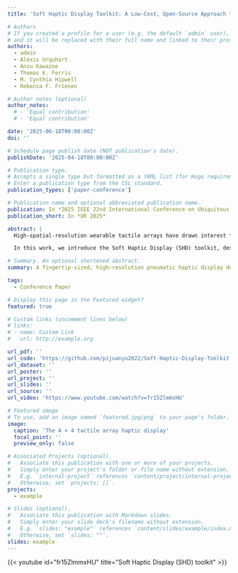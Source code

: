 ```yaml
---
title: 'Soft Haptic Display Toolkit: A Low-Cost, Open-Source Approach to High Resolution Tactile Feedback'

# Authors
# If you created a profile for a user (e.g. the default `admin` user), write the username (folder name) here
# and it will be replaced with their full name and linked to their profile.
authors:
  - admin
  - Alexis Urquhart
  - Anzu Kawazoe
  - Thomas K. Ferris
  - M. Cynthia Hipwell
  - Rebecca F. Friesen

# Author notes (optional)
author_notes:
  # - 'Equal contribution'
  # - 'Equal contribution'

date: '2025-06-18T00:00:00Z'
doi: ''

# Schedule page publish date (NOT publication's date).
publishDate: '2025-04-18T00:00:00Z'

# Publication type.
# Accepts a single type but formatted as a YAML list (for Hugo requirements).
# Enter a publication type from the CSL standard.
publication_types: ['paper-conference']

# Publication name and optional abbreviated publication name.
publication: In *2025 IEEE 22nd International Conference on Ubiquitous Robots (UR)*
publication_short: In *UR 2025*

abstract: |
  High-spatial-resolution wearable tactile arrays have drawn interest from both industry and research, thanks to their capacity for delivering detailed tactile sensations. However, investigations of human tactile perception with high-resolution tactile displays remain limited, primarily due to the high costs of multi-channel control systems and the complex fabrication required for fingertip-sized actuators. 

  In this work, we introduce the Soft Haptic Display (SHD) toolkit, designed to enable students and researchers from diverse technical backgrounds to explore high-density tactile feedback in extended reality (XR), robotic teleoperation, braille displays, navigation aid, MR-compatible somatosensory stimulation, and remote palpation. The toolkit provides a rapid prototyping approach and real-time wireless control for a low-cost, 4×4 soft wearable fingertip tactile display with a spatial resolution of 4 mm. We characterized the display’s performance with a maximum vertical displacement of 1.8 mm, a rise time of 0.25 second, and a maximum refresh rate of 8 Hz. All materials and code are open-sourced to foster broader human tactile perception research of high-resolution haptic displays.

# Summary. An optional shortened abstract.
summary: A fingertip-sized, high-resolution pneumatic haptic display designed to provide realistic tactile feedback in virtual reality (VR) environments or during robot teleoperation.

tags:
  - Conference Paper

# Display this page in the Featured widget?
featured: true

# Custom links (uncomment lines below)
# links:
# - name: Custom Link
#   url: http://example.org

url_pdf: ''
url_code: 'https://github.com/pijuanyu2022/Soft-Haptic-Display-Toolkit'
url_dataset: ''
url_poster: ''
url_project: ''
url_slides: ''
url_source: ''
url_video: 'https://www.youtube.com/watch?v=fr15ZlmmxHU'

# Featured image
# To use, add an image named `featured.jpg/png` to your page's folder.
image:
  caption: 'The 4 × 4 tactile array haptic display'
  focal_point: ''
  preview_only: false

# Associated Projects (optional).
#   Associate this publication with one or more of your projects.
#   Simply enter your project's folder or file name without extension.
#   E.g. `internal-project` references `content/project/internal-project/index.md`.
#   Otherwise, set `projects: []`.
projects:
  - example

# Slides (optional).
#   Associate this publication with Markdown slides.
#   Simply enter your slide deck's filename without extension.
#   E.g. `slides: "example"` references `content/slides/example/index.md`.
#   Otherwise, set `slides: ""`.
slides: example
---
```


{{< youtube id="fr15ZlmmxHU" title="Soft Haptic Display (SHD) toolkit" >}}

<!-- {{% callout note %}}
Click the _Cite_ button above to demo the feature to enable visitors to import publication metadata into their reference management software.
{{% /callout %}}

{{% callout note %}}
Create your slides in Markdown - click the _Slides_ button to check out the example.
{{% /callout %}}

Add the publication's **full text** or **supplementary notes** here. You can use rich formatting such as including [code, math, and images](https://docs.hugoblox.com/content/writing-markdown-latex/). -->
